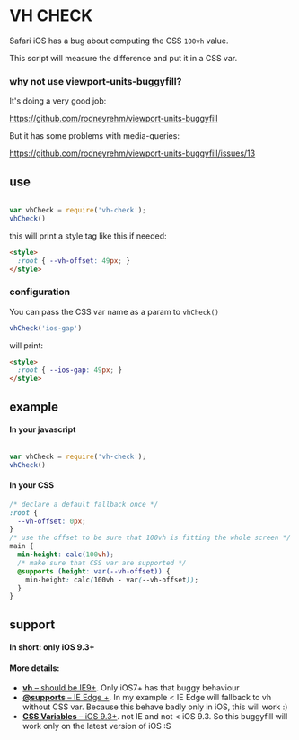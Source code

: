 # VH CHECK

Safari iOS has a bug about computing the CSS `100vh` value.

This script will measure the difference and put it in a CSS var.

### why not use viewport-units-buggyfill?

It's doing a very good job:

https://github.com/rodneyrehm/viewport-units-buggyfill

But it has some problems with media-queries:

https://github.com/rodneyrehm/viewport-units-buggyfill/issues/13

## use

```js

var vhCheck = require('vh-check');
vhCheck()

```

this will print a style tag like this if needed:

```html
<style>
  :root { --vh-offset: 49px; }
</style>
```

### configuration

You can pass the CSS var name as a param to `vhCheck()`

```js
vhCheck('ios-gap')
```

will print:


```html
<style>
  :root { --ios-gap: 49px; }
</style>
```

## example

#### In your javascript

```js

var vhCheck = require('vh-check');
vhCheck()

```

#### In your CSS

```css
/* declare a default fallback once */
:root {
  --vh-offset: 0px;
}
/* use the offset to be sure that 100vh is fitting the whole screen */
main {
  min-height: calc(100vh);
  /* make sure that CSS var are supported */
  @supports (height: var(--vh-offset)) {
    min-height: calc(100vh - var(--vh-offset));
  }
}

```

## support

#### In short: only iOS 9.3+

#### More details:

- [**vh** – should be IE9+](http://caniuse.com/#search=vh). Only iOS7+ has that buggy behaviour
- [**@supports** – IE Edge +](http://caniuse.com/#feat=css-supports-api). In my example < IE Edge will fallback to vh without CSS var. Because this behave badly only in iOS, this will work :)
- [**CSS Variables** – iOS 9.3+](http://caniuse.com/#feat=css-variables). not IE and not < iOS 9.3. So this buggyfill will work only on the latest version of iOS :S

